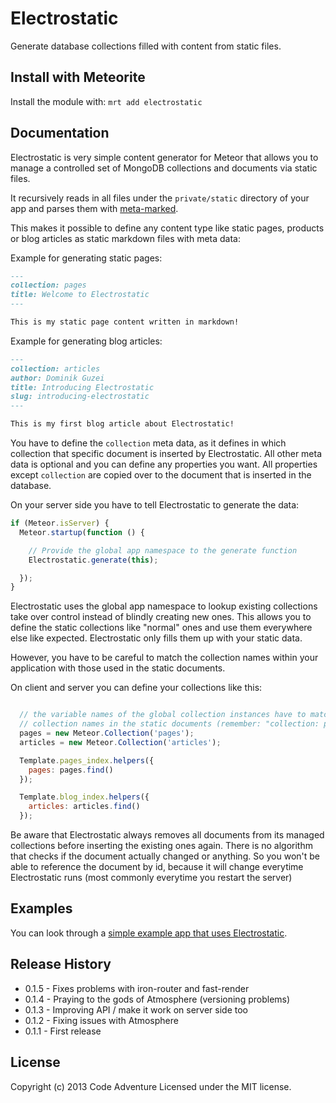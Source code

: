 # Electrostatic

Generate database collections filled with content from static files.

## Install with Meteorite
Install the module with: `mrt add electrostatic`

## Documentation

Electrostatic is very simple content generator for Meteor that allows you to
manage a controlled set of MongoDB collections and documents via static files.

It recursively reads in all files under the `private/static` directory of
your app and parses them with [meta-marked](https://www.npmjs.org/package/meta-marked).

This makes it possible to define any content type like static pages, products or blog
articles as static markdown files with meta data:

Example for generating static pages:

```markdown
---
collection: pages
title: Welcome to Electrostatic
---

This is my static page content written in markdown!
```

Example for generating blog articles:

```markdown
---
collection: articles
author: Dominik Guzei
title: Introducing Electrostatic
slug: introducing-electrostatic
---

This is my first blog article about Electrostatic!
```

You have to define the `collection` meta data, as it defines in which collection
that specific document is inserted by Electrostatic. All other meta data is optional
and you can define any properties you want. All properties except `collection` are
copied over to the document that is inserted in the database.

On your server side you have to tell Electrostatic to generate the data:

```Javascript
if (Meteor.isServer) {
  Meteor.startup(function () {

    // Provide the global app namespace to the generate function
    Electrostatic.generate(this);

  });
}
```

Electrostatic uses the global app namespace to lookup existing collections take over
control instead of blindly creating new ones. This allows you to define the static
collections like "normal" ones and use them everywhere else like expected. Electrostatic
only fills them up with your static data.

However, you have to be careful to match the collection names within your
application with those used in the static documents.

On client and server you can define your collections like this:

```Javascript

  // the variable names of the global collection instances have to match with the
  // collection names in the static documents (remember: "collection: pages" in the meta data)
  pages = new Meteor.Collection('pages');
  articles = new Meteor.Collection('articles');

  Template.pages_index.helpers({
    pages: pages.find()
  });

  Template.blog_index.helpers({
    articles: articles.find()
  });

```

Be aware that Electrostatic always removes all documents from its managed collections
before inserting the existing ones again. There is no algorithm that checks if the
document actually changed or anything. So you won't be able to reference the document
by id, because it will change everytime Electrostatic runs (most commonly everytime
you restart the server)

## Examples
You can look through a [simple example app that uses Electrostatic](https://github.com/CodeAdventure/meteor-electrostatic-example).

## Release History
* 0.1.5 - Fixes problems with iron-router and fast-render
* 0.1.4 - Praying to the gods of Atmosphere (versioning problems)
* 0.1.3 - Improving API / make it work on server side too
* 0.1.2 - Fixing issues with Atmosphere
* 0.1.1 - First release

## License
Copyright (c) 2013 Code Adventure
Licensed under the MIT license.

